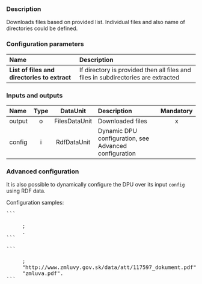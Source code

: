 ### Description

Downloads files based on provided list. Individual files and also name of directories could be defined.

### Configuration parameters

| Name | Description |
|:----|:----|
|**List of files and directories to extract** | If directory is provided then all files and files in subdirectories are extracted |

### Inputs and outputs

|Name |Type | DataUnit | Description | Mandatory |
|:--------|:------:|:------:|:-------------|:---------------------:|
|output |o| FilesDataUnit | Downloaded files |x|
|config |i| RdfDataUnit | Dynamic DPU configuration, see Advanced configuration | |

### Advanced configuration

It is also possible to dynamically configure the DPU over its input `config` using RDF data.

Configuration samples:
<pre>```
<http://localhost/resource/config> 
    <http://www.w3.org/1999/02/22-rdf-syntax-ns#type> <http://unifiedviews.eu/ontology/dpu/filesDownload/Config>;
    <http://unifiedviews.eu/ontology/dpu/filesDownload/hasFile> <http://localhost/resource/file/0>.
```</pre>
<pre>```
<http://localhost/resource/file/0>
    <http://www.w3.org/1999/02/22-rdf-syntax-ns#type> <http://unifiedviews.eu/ontology/dpu/filesDownload/File>;
    <http://unifiedviews.eu/ontology/dpu/filesDownload/file/uri> "http://www.zmluvy.gov.sk/data/att/117597_dokument.pdf";
    <http://unifiedviews.eu/ontology/dpu/filesDownload/file/fileName> "zmluva.pdf".
```</pre>
